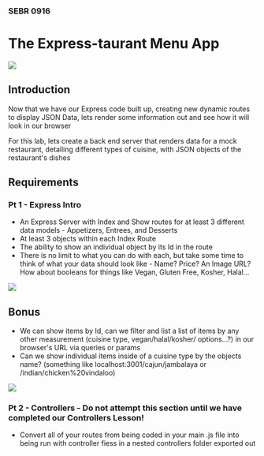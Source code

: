 ### SEBR 0916

# The Express-taurant Menu App

![](https://media.gq.com/photos/62b9ffaec206adc9cdaa431b/16:9/w_3440,h_1935,c_limit/The_Bear_101_20210707_0043.jpg)
## Introduction

Now that we have our Express code built up, creating new dynamic routes to display JSON Data, lets render some information out and see how it will look in our browser

For this lab, lets create a back end server that renders data for a mock restaurant, detailing different types of cuisine, with JSON objects of the restaurant's dishes

## Requirements

### Pt 1 - Express Intro
- An Express Server with Index and Show routes for at least 3 different data models - Appetizers, Entrees, and Desserts
- At least 3 objects within each Index Route
- The ability to show an individual object by its Id in the route
- There is no limit to what you can do with each, but take some time to think of what your data should look like - Name? Price? An Image URL? How about booleans for things like Vegan, Gluten Free, Kosher, Halal...

![](https://cdn.theatlantic.com/thumbor/fOhoLS3VjtYyRW_yGBphIC1yyis=/0x0:8192x4608/960x540/media/img/mt/2023/06/thebear_s2/original.jpg)

## Bonus 

- We can show items by Id, can we filter and list a list of items by any other measurement (cuisine type, vegan/halal/kosher/ options...?) in our browser's URL via queries or params
- Can we show individual items inside of a cuisine type by the objects name? (something like localhost:3001/cajun/jambalaya or /indian/chicken%20vindaloo)

![](https://ca-times.brightspotcdn.com/dims4/default/6644ae6/2147483647/strip/true/crop/3825x2555+0+0/resize/1200x802!/quality/75/?url=https%3A%2F%2Fcalifornia-times-brightspot.s3.amazonaws.com%2F3c%2F35%2F69a96dcd4e47b9fa41aab9876a67%2Fthe-bear-201-0254r1.jpg)

### Pt 2 - Controllers - Do not attempt this section until we have completed our Controllers Lesson!
- Convert all of your routes from being coded in your main .js file into being run with controller fiess in a nested controllers folder exported out
